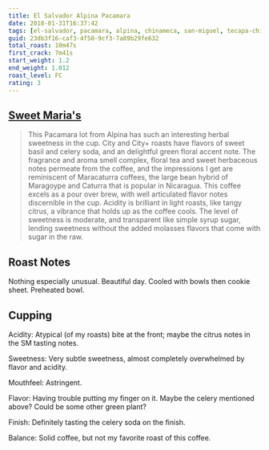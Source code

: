 ```yaml
---
title: El Salvador Alpina Pacamara
date: 2018-01-31T16:37:42
tags: [el-salvador, pacamara, alpina, chinameca, san-miguel, tecapa-chinameca ]
guid: 23db3f16-caf3-4f50-9cf3-7a89b29fe632
total_roast: 10m47s
first_crack: 7m41s
start_weight: 1.2
end_weight: 1.012
roast_level: FC
rating: 3
---
```


## [Sweet Maria's][sm]

[sm]: https://web.archive.org/web/20171110224449/https://www.sweetmarias.com/product/el-salvador-alpina-pacamara

> This Pacamara lot from Alpina has such an interesting herbal sweetness in the
> cup. City and City+ roasts have flavors of sweet basil and celery soda, and an
> delightful green floral accent note. The fragrance and aroma smell complex,
> floral tea and sweet herbaceous notes permeate from the coffee, and the
> impressions I get are reminiscent of Maracaturra coffees, the large bean
> hybrid of Maragoype and Caturra that is popular in Nicaragua. This coffee
> excels as a pour over brew, with well articulated flavor notes discernible in
> the cup. Acidity is brilliant in light roasts, like tangy citrus, a vibrance
> that holds up as the coffee cools. The level of sweetness is moderate, and
> transparent like simple syrup sugar, lending sweetness without the added
> molasses flavors that come with sugar in the raw.

## Roast Notes

Nothing especially unusual.  Beautiful day. Cooled with bowls then cookie sheet.
Preheated bowl.

## Cupping

Acidity: Atypical (of my roasts) bite at the front; maybe the citrus notes in
the SM tasting notes.

Sweetness: Very subtle sweetness, almost completely overwhelmed by flavor and
acidity.

Mouthfeel: Astringent.

Flavor: Having trouble putting my finger on it.  Maybe the celery mentioned
above?  Could be some other green plant?

Finish: Definitely tasting the celery soda on the finish.

Balance: Solid coffee, but not my favorite roast of this coffee.
